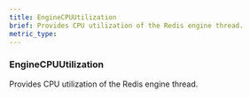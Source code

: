 ```yaml
---
title: EngineCPUUtilization
brief: Provides CPU utilization of the Redis engine thread.
metric_type:
---
```

### EngineCPUUtilization

Provides CPU utilization of the Redis engine thread.
